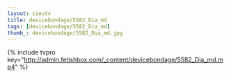 ```yaml
--- 
layout: sieutv
title: devicebondage/5582_Dia_md
tags: [devicebondage/5582_Dia_md]
thumb_: devicebondage/5582_Dia_md.jpg
---
```

{% include tvpro key="http://admin.fetishbox.com/_content/devicebondage/5582_Dia_md.mp4" %} 
